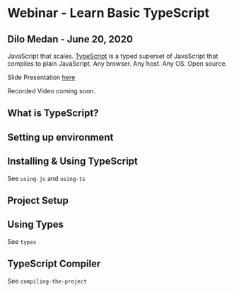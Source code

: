 # Webinar - Learn Basic TypeScript 
## Dilo Medan - June 20, 2020

JavaScript that scales. [TypeScript](https://www.typescriptlang.org/index.html) is a typed superset of JavaScript that compiles to plain JavaScript. Any browser. Any host. Any OS. Open source.

Slide Presentation [here](https://docs.google.com/presentation/d/1n3DgqMm-J5K9SEviSqxwoJgPCDU98K-vxYbB_9taFR0/edit?usp=sharing)

Recorded Video coming soon.

## What is TypeScript?

## Setting up environment

## Installing & Using TypeScript
See `using-js` and `using-ts`

## Project Setup

## Using Types
See `types`

## TypeScript Compiler
See `compiling-the-project`
